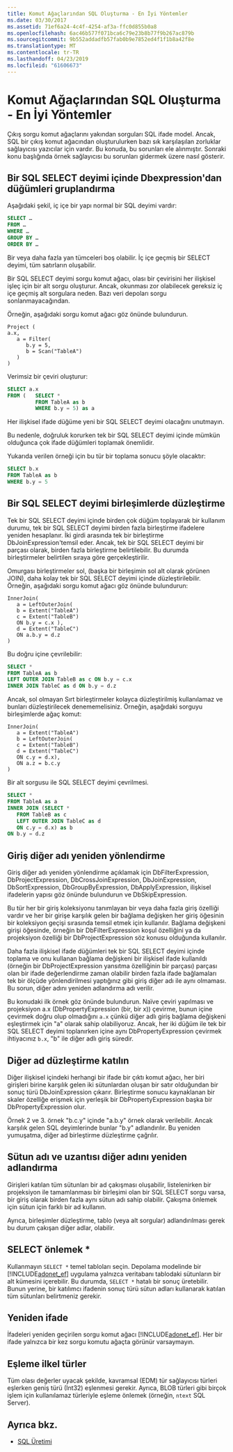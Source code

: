 ```yaml
---
title: Komut Ağaçlarından SQL Oluşturma - En İyi Yöntemler
ms.date: 03/30/2017
ms.assetid: 71ef6a24-4c4f-4254-af3a-ffc0d855b0a8
ms.openlocfilehash: 6ac46b577f071bca6c79e23b8b77f9b267ac879b
ms.sourcegitcommit: 9b552addadfb57fab0b9e7852ed4f1f1b8a42f8e
ms.translationtype: MT
ms.contentlocale: tr-TR
ms.lasthandoff: 04/23/2019
ms.locfileid: "61606673"
---
```

# <a name="generating-sql-from-command-trees---best-practices"></a>Komut Ağaçlarından SQL Oluşturma - En İyi Yöntemler

Çıkış sorgu komut ağaçlarını yakından sorguları SQL ifade model. Ancak, SQL bir çıkış komut ağacından oluşturulurken bazı sık karşılaşılan zorluklar sağlayıcısı yazıcılar için vardır. Bu konuda, bu sorunları ele alınmıştır. Sonraki konu başlığında örnek sağlayıcısı bu sorunları gidermek üzere nasıl gösterir.

## <a name="group-dbexpression-nodes-in-a-sql-select-statement"></a>Bir SQL SELECT deyimi içinde Dbexpression'dan düğümleri gruplandırma

Aşağıdaki şekil, iç içe bir yapı normal bir SQL deyimi vardır:

```sql
SELECT …
FROM …
WHERE …
GROUP BY …
ORDER BY …
```

Bir veya daha fazla yan tümceleri boş olabilir.  İç içe geçmiş bir SELECT deyimi, tüm satırların oluşabilir.

Bir SQL SELECT deyimi sorgu komut ağacı, olası bir çevirisini her ilişkisel işleç için bir alt sorgu oluşturur. Ancak, okunması zor olabilecek gereksiz iç içe geçmiş alt sorgulara neden.  Bazı veri depoları sorgu sonlanmayacağından.

Örneğin, aşağıdaki sorgu komut ağacı göz önünde bulundurun.

```
Project (
a.x,
   a = Filter(
      b.y = 5,
      b = Scan("TableA")
   )
)
```

Verimsiz bir çeviri oluşturur:

```sql
SELECT a.x
FROM (   SELECT *
         FROM TableA as b
         WHERE b.y = 5) as a
```

Her ilişkisel ifade düğüme yeni bir SQL SELECT deyimi olacağını unutmayın.

Bu nedenle, doğruluk korurken tek bir SQL SELECT deyimi içinde mümkün olduğunca çok ifade düğümleri toplamak önemlidir.

Yukarıda verilen örneği için bu tür bir toplama sonucu şöyle olacaktır:

```sql
SELECT b.x
FROM TableA as b
WHERE b.y = 5
```

## <a name="flatten-joins-in-a-sql-select-statement"></a>Bir SQL SELECT deyimi birleşimlerde düzleştirme

Tek bir SQL SELECT deyimi içinde birden çok düğüm toplayarak bir kullanım durumu, tek bir SQL SELECT deyimi birden fazla birleştirme ifadelere yeniden hesaplanır. İki girdi arasında tek bir birleştirme DbJoinExpression'temsil eder. Ancak, tek bir SQL SELECT deyimi bir parçası olarak, birden fazla birleştirme belirtilebilir. Bu durumda birleştirmeler belirtilen sıraya göre gerçekleştirilir.

Omurgası birleştirmeler sol, (başka bir birleşimin sol alt olarak görünen JOIN), daha kolay tek bir SQL SELECT deyimi içinde düzleştirilebilir. Örneğin, aşağıdaki sorgu komut ağacı göz önünde bulundurun:

```
InnerJoin(
   a = LeftOuterJoin(
   b = Extent("TableA")
   c = Extent("TableB")
   ON b.y = c.x ),
   d = Extent("TableC")
   ON a.b.y = d.z
)
```

Bu doğru içine çevrilebilir:

```sql
SELECT *
FROM TableA as b
LEFT OUTER JOIN TableB as c ON b.y = c.x
INNER JOIN TableC as d ON b.y = d.z
```

Ancak, sol olmayan Sırt birleştirmeler kolayca düzleştirilmiş kullanılamaz ve bunları düzleştirilecek denememelisiniz. Örneğin, aşağıdaki sorguyu birleşimlerde ağaç komut:

```
InnerJoin(
   a = Extent("TableA")
   b = LeftOuterJoin(
   c = Extent("TableB")
   d = Extent("TableC")
   ON c.y = d.x),
   ON a.z = b.c.y
)
```

Bir alt sorgusu ile SQL SELECT deyimi çevrilmesi.

```sql
SELECT *
FROM TableA as a
INNER JOIN (SELECT *
   FROM TableB as c
   LEFT OUTER JOIN TableC as d
   ON c.y = d.x) as b
ON b.y = d.z
```

## <a name="input-alias-redirecting"></a>Giriş diğer adı yeniden yönlendirme

Giriş diğer adı yeniden yönlendirme açıklamak için DbFilterExpression, DbProjectExpression, DbCrossJoinExpression, DbJoinExpression, DbSortExpression, DbGroupByExpression, DbApplyExpression, ilişkisel ifadelerin yapısı göz önünde bulundurun ve DbSkipExpression.

Bu tür her bir giriş koleksiyonu tanımlayan bir veya daha fazla giriş özelliği vardır ve her bir girişe karşılık gelen bir bağlama değişken her giriş öğesinin bir koleksiyon geçişi sırasında temsil etmek için kullanılır. Bağlama değişkeni girişi öğesinde, örneğin bir DbFilterExpression koşul özelliğini ya da projeksiyon özelliği bir DbProjectExpression söz konusu olduğunda kullanılır.

Daha fazla ilişkisel ifade düğümleri tek bir SQL SELECT deyimi içinde toplama ve onu kullanan bağlama değişkeni bir ilişkisel ifade kullanıldı (örneğin bir DbProjectExpression yansıtma özelliğinin bir parçası) parçası olan bir ifade değerlendirme zaman olabilir birden fazla ifade bağlamaları tek bir ölçüde yönlendirilmesi yaptığınız gibi giriş diğer adı ile aynı olmaması.  Bu sorun, diğer adını yeniden adlandırma adı verilir.

Bu konudaki ilk örnek göz önünde bulundurun. Naïve çeviri yapılması ve projeksiyon a.x (DbPropertyExpression (bir, bir x)) çevirme, bunun içine çevirmek doğru olup olmadığını `a.x` çünkü diğer adlı giriş bağlama değişkeni eşleştirmek için "a" olarak sahip olabiliyoruz.  Ancak, her iki düğüm ile tek bir SQL SELECT deyimi toplanırken içine aynı DbPropertyExpression çevirmek ihtiyacınız `b.x`, "b" ile diğer adlı giriş süredir.

## <a name="join-alias-flattening"></a>Diğer ad düzleştirme katılın

Diğer ilişkisel içindeki herhangi bir ifade bir çıktı komut ağacı, her biri girişleri birine karşılık gelen iki sütunlardan oluşan bir satır olduğundan bir sonuç türü DbJoinExpression çıkarır. Birleştirme sonucu kaynaklanan bir skaler özelliğe erişmek için yerleşik bir DbPropertyExpression başka bir DbPropertyExpression olur.

Örnek 2 ve 3. örnek "b.c.y" içinde "a.b.y" örnek olarak verilebilir. Ancak karşılık gelen SQL deyimlerinde bunlar "b.y" adlandırılır. Bu yeniden yumuşatma, diğer ad birleştirme düzleştirme çağrılır.

## <a name="column-name-and-extent-alias-renaming"></a>Sütun adı ve uzantısı diğer adını yeniden adlandırma

Girişleri katılan tüm sütunları bir ad çakışması oluşabilir, listelenirken bir projeksiyon ile tamamlanması bir birleşimi olan bir SQL SELECT sorgu varsa, bir giriş olarak birden fazla aynı sütun adı sahip olabilir. Çakışma önlemek için sütun için farklı bir ad kullanın.

Ayrıca, birleşimler düzleştirme, tablo (veya alt sorgular) adlandırılması gerek bu durum çakışan diğer adlar, olabilir.

## <a name="avoid-select-"></a>SELECT önlemek *

Kullanmayın `SELECT *` temel tabloları seçin. Depolama modelinde bir [!INCLUDE[adonet_ef](../../../../../includes/adonet-ef-md.md)] uygulama yalnızca veritabanı tablodaki sütunların bir alt kümesini içerebilir. Bu durumda, `SELECT *` hatalı bir sonuç üretebilir. Bunun yerine, bir katılımcı ifadenin sonuç türü sütun adları kullanarak katılan tüm sütunları belirtmeniz gerekir.

## <a name="reuse-of-expressions"></a>Yeniden ifade

İfadeleri yeniden geçirilen sorgu komut ağacı [!INCLUDE[adonet_ef](../../../../../includes/adonet-ef-md.md)]. Her bir ifade yalnızca bir kez sorgu komutu ağaçta görünür varsaymayın.

## <a name="mapping-primitive-types"></a>Eşleme ilkel türler

Tüm olası değerler uyacak şekilde, kavramsal (EDM) tür sağlayıcısı türleri eşlerken geniş türü (Int32) eşlenmesi gerekir. Ayrıca, BLOB türleri gibi birçok işlem için kullanılamaz türleriyle eşleme önlemek (örneğin, `ntext` SQL Server).

## <a name="see-also"></a>Ayrıca bkz.

- [SQL Üretimi](../../../../../docs/framework/data/adonet/ef/sql-generation.md)
